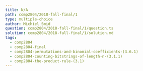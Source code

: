 ```yaml
---
title: N/A
path: comp2804/2018-fall-final/1
type: multiple-choice
author: Michiel Smid
question: comp2804/2018-fall-final/1/question.ts
solution: comp2804/2018-fall-final/1/solution.md
tags:
  - comp2804
  - comp2804-final
  - comp2804-permutations-and-binomial-coefficients-(3.6.1)
  - comp2804-counting-bitstrings-of-length-n-(3.1.1)
  - comp2804-the-product-rule-(3.1)
---
```

